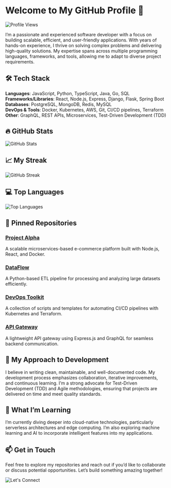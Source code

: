 # Welcome to My GitHub Profile 👋  

![Profile Views](https://komarev.com/ghpvc/?username=eirikurasgeir547&color=blue&style=flat-square)  

I’m a passionate and experienced software developer with a focus on building scalable, efficient, and user-friendly applications. With years of hands-on experience, I thrive on solving complex problems and delivering high-quality solutions. My expertise spans across multiple programming languages, frameworks, and tools, allowing me to adapt to diverse project requirements.  

## 🛠️ Tech Stack  
**Languages**: JavaScript, Python, TypeScript, Java, Go, SQL  
**Frameworks/Libraries**: React, Node.js, Express, Django, Flask, Spring Boot  
**Databases**: PostgreSQL, MongoDB, Redis, MySQL  
**DevOps & Tools**: Docker, Kubernetes, AWS, Git, CI/CD pipelines, Terraform  
**Other**: GraphQL, REST APIs, Microservices, Test-Driven Development (TDD)  

## 🔥 GitHub Stats  

![GitHub Stats](https://github-readme-stats.vercel.app/api?username=eirikurasgeir547&show_icons=true&theme=dark)  

## 📈 My Streak  

![GitHub Streak](https://streak-stats.demolab.com?user=eirikurasgeir547&theme=dark)  

## 💻 Top Languages  

![Top Languages](https://github-readme-stats.vercel.app/api/top-langs/?username=eirikurasgeir547&layout=compact&theme=dark)  

## 🌟 Pinned Repositories  

### [Project Alpha](https://github.com/eirikurasgeir547/project-alpha)  
A scalable microservices-based e-commerce platform built with Node.js, React, and Docker.  

### [DataFlow](https://github.com/eirikurasgeir547/dataflow)  
A Python-based ETL pipeline for processing and analyzing large datasets efficiently.  

### [DevOps Toolkit](https://github.com/eirikurasgeir547/devops-toolkit)  
A collection of scripts and templates for automating CI/CD pipelines with Kubernetes and Terraform.  

### [API Gateway](https://github.com/eirikurasgeir547/api-gateway)  
A lightweight API gateway using Express.js and GraphQL for seamless backend communication.  

## 🚀 My Approach to Development  
I believe in writing clean, maintainable, and well-documented code. My development process emphasizes collaboration, iterative improvements, and continuous learning. I’m a strong advocate for Test-Driven Development (TDD) and Agile methodologies, ensuring that projects are delivered on time and meet quality standards.  

## 🌱 What I’m Learning  
I’m currently diving deeper into cloud-native technologies, particularly serverless architectures and edge computing. I’m also exploring machine learning and AI to incorporate intelligent features into my applications.  

## 📫 Get in Touch  
Feel free to explore my repositories and reach out if you’d like to collaborate or discuss potential opportunities. Let’s build something amazing together!  

![Let's Connect](https://img.shields.io/badge/Let's_Connect-gray?style=for-the-badge&logo=github)
